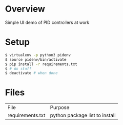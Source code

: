 
# Overview

Simple UI demo of PID controllers at work

# Setup

```bash
$ virtualenv -p python3 pidenv
$ source pidenv/bin/activate
$ pip install -r requirements.txt
$ # do stuff
$ deactivate # when done
```

# Files

|      |     |
|-----|-------------------------------------------|
| File|Purpose                                    |
| requirements.txt| python package list to install|
